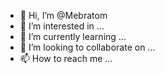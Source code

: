 - 👋 Hi, I’m @Mebratom
- 👀 I’m interested in ...
- 🌱 I’m currently learning ...
- 💞️ I’m looking to collaborate on ...
- 📫 How to reach me ...

<!---
Mebratom/Mebratom is a ✨ special ✨ repository because its `README.md` (this file) appears on your GitHub profile.
You can click the Preview link to take a look at your changes.
--->
